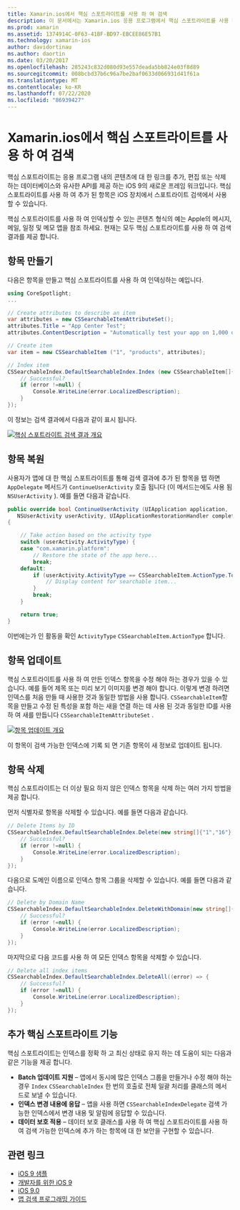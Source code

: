 ```yaml
---
title: Xamarin.ios에서 핵심 스포트라이트를 사용 하 여 검색
description: 이 문서에서는 Xamarin.ios 응용 프로그램에서 핵심 스포트라이트를 사용 하 여 앱 내 콘텐츠에 대 한 링크를 제공 하는 방법을 설명 합니다. 검색 가능한 항목을 만들고, 복원 하 고, 업데이트 하 고, 삭제 하는 방법을 설명 합니다.
ms.prod: xamarin
ms.assetid: 1374914C-0F63-41BF-BD97-EBCEE86E57B1
ms.technology: xamarin-ios
author: davidortinau
ms.author: daortin
ms.date: 03/20/2017
ms.openlocfilehash: 285243c832d080d93e557deada5bb824e03f8d89
ms.sourcegitcommit: 008bcbd37b6c96a7be2baf0633d066931d41f61a
ms.translationtype: MT
ms.contentlocale: ko-KR
ms.lasthandoff: 07/22/2020
ms.locfileid: "86939427"
---
```

# <a name="search-with-core-spotlight-in-xamarinios"></a>Xamarin.ios에서 핵심 스포트라이트를 사용 하 여 검색

핵심 스포트라이트는 응용 프로그램 내의 콘텐츠에 대 한 링크를 추가, 편집 또는 삭제 하는 데이터베이스와 유사한 API를 제공 하는 iOS 9의 새로운 프레임 워크입니다. 핵심 스포트라이트를 사용 하 여 추가 된 항목은 iOS 장치에서 스포트라이트 검색에서 사용할 수 있습니다.

핵심 스포트라이트를 사용 하 여 인덱싱할 수 있는 콘텐츠 형식의 예는 Apple의 메시지, 메일, 일정 및 메모 앱을 참조 하세요. 현재는 모두 핵심 스포트라이트를 사용 하 여 검색 결과를 제공 합니다.

## <a name="creating-an-item"></a>항목 만들기

다음은 항목을 만들고 핵심 스포트라이트를 사용 하 여 인덱싱하는 예입니다.

```csharp
using CoreSpotlight;
...

// Create attributes to describe an item
var attributes = new CSSearchableItemAttributeSet();
attributes.Title = "App Center Test";
attributes.ContentDescription = "Automatically test your app on 1,000 devices in the cloud.";

// Create item
var item = new CSSearchableItem ("1", "products", attributes);

// Index item
CSSearchableIndex.DefaultSearchableIndex.Index (new CSSearchableItem[]{ item }, (error) => {
    // Successful?
    if (error !=null) {
        Console.WriteLine(error.LocalizedDescription);
    }
});
```

이 정보는 검색 결과에서 다음과 같이 표시 됩니다.

[![핵심 스포트라이트 검색 결과 개요](corespotlight-images/corespotlight01.png)](corespotlight-images/corespotlight01.png#lightbox)

## <a name="restoring-an-item"></a>항목 복원

사용자가 앱에 대 한 핵심 스포트라이트를 통해 검색 결과에 추가 된 항목을 탭 하면 `AppDelegate` 메서드가 `ContinueUserActivity` 호출 됩니다 (이 메서드는에도 사용 됨 `NSUserActivity` ). 예를 들면 다음과 같습니다.

```csharp
public override bool ContinueUserActivity (UIApplication application,
   NSUserActivity userActivity, UIApplicationRestorationHandler completionHandler)
{

    // Take action based on the activity type
    switch (userActivity.ActivityType) {
    case "com.xamarin.platform":
        // Restore the state of the app here...
        break;
    default:
        if (userActivity.ActivityType == CSSearchableItem.ActionType.ToString ()) {
            // Display content for searchable item...
        }
        break;
    }

    return true;
}
```

이번에는가 인 활동을 확인 `ActivityType` `CSSearchableItem.ActionType` 합니다.

## <a name="updating-an-item"></a>항목 업데이트

핵심 스포트라이트를 사용 하 여 만든 인덱스 항목을 수정 해야 하는 경우가 있을 수 있습니다. 예를 들어 제목 또는 미리 보기 이미지를 변경 해야 합니다. 이렇게 변경 하려면 인덱스를 처음 만들 때 사용한 것과 동일한 방법을 사용 합니다.
`CSSearchableItem`항목을 만들고 수정 된 특성을 포함 하는 새을 연결 하는 데 사용 된 것과 동일한 ID를 사용 하 여 새를 만듭니다 `CSSearchableItemAttributeSet` .

[![항목 업데이트 개요](corespotlight-images/corespotlight02.png)](corespotlight-images/corespotlight02.png#lightbox)

이 항목이 검색 가능한 인덱스에 기록 되 면 기존 항목이 새 정보로 업데이트 됩니다.

## <a name="deleting-an-item"></a>항목 삭제

핵심 스포트라이트는 더 이상 필요 하지 않은 인덱스 항목을 삭제 하는 여러 가지 방법을 제공 합니다.

먼저 식별자로 항목을 삭제할 수 있습니다. 예를 들면 다음과 같습니다.

```csharp
// Delete Items by ID
CSSearchableIndex.DefaultSearchableIndex.Delete(new string[]{"1","16"},(error) => {
    // Successful?
    if (error !=null) {
        Console.WriteLine(error.LocalizedDescription);
    }
});
```

다음으로 도메인 이름으로 인덱스 항목 그룹을 삭제할 수 있습니다. 예를 들면 다음과 같습니다.

```csharp
// Delete by Domain Name
CSSearchableIndex.DefaultSearchableIndex.DeleteWithDomain(new string[]{"domain-name"},(error) => {
    // Successful?
    if (error !=null) {
        Console.WriteLine(error.LocalizedDescription);
    }
});
```

마지막으로 다음 코드를 사용 하 여 모든 인덱스 항목을 삭제할 수 있습니다.

```csharp
// Delete all index items
CSSearchableIndex.DefaultSearchableIndex.DeleteAll((error) => {
    // Successful?
    if (error !=null) {
        Console.WriteLine(error.LocalizedDescription);
    }
});
```

## <a name="additional-core-spotlight-features"></a>추가 핵심 스포트라이트 기능

핵심 스포트라이트는 인덱스를 정확 하 고 최신 상태로 유지 하는 데 도움이 되는 다음과 같은 기능을 제공 합니다.

- **Batch 업데이트 지원** – 앱에서 동시에 많은 인덱스 그룹을 만들거나 수정 해야 하는 경우 `Index` `CSSearchableIndex` 한 번의 호출로 전체 일괄 처리를 클래스의 메서드로 보낼 수 있습니다.
- **인덱스 변경 내용에 응답** – 앱을 사용 하면 `CSSearchableIndexDelegate` 검색 가능한 인덱스에서 변경 내용 및 알림에 응답할 수 있습니다.
- **데이터 보호 적용** – 데이터 보호 클래스를 사용 하 여 핵심 스포트라이트를 사용 하 여 검색 가능한 인덱스에 추가 하는 항목에 대 한 보안을 구현할 수 있습니다.

## <a name="related-links"></a>관련 링크

- [iOS 9 샘플](https://docs.microsoft.com/samples/browse/?products=xamarin&term=Xamarin.iOS+iOS9)
- [개발자를 위한 iOS 9](https://developer.apple.com/ios/pre-release/)
- [iOS 9.0](https://developer.apple.com/library/prerelease/ios/releasenotes/General/WhatsNewIniOS/Articles/iOS9.html)
- [앱 검색 프로그래밍 가이드](https://developer.apple.com/library/prerelease/ios/documentation/General/Conceptual/AppSearch/index.html#//apple_ref/doc/uid/TP40016308)
